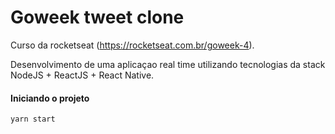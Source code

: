 # Goweek tweet clone

Curso da rocketseat (https://rocketseat.com.br/goweek-4).

Desenvolvimento de uma aplicaçao real time utilizando tecnologias da stack NodeJS + ReactJS + React Native.

#### Iniciando o projeto
`yarn start`
